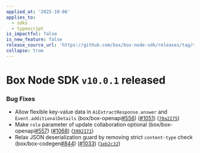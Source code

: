 ```yaml
---
applied_at: '2025-10-06'
applies_to:
  - sdks
  - typescript
is_impactful: false
is_new_feature: false
release_source_url: 'https://github.com/box/box-node-sdk/releases/tag/v10.0.1'
collapse: true
---
```


# Box Node SDK `v10.0.1` released

### Bug Fixes

* Allow flexible key-value data in `AiExtractResponse.answer` and `Event.additionalDetails` (box/box-openapi[#556][1]) ([#1051][2]) ([`70a2275`][3])
* Make `role` parameter of update collaboration optional (box/box-openapi[#557][4]) ([#1068][5]) ([`3992171`][6])
* Relax JSON deserialization guard by removing strict `content-type` check (box/box-codegen[#844][7]) ([#1033][8]) ([`1eb2c32`][9])

[1]: https://github.com/box/box-node-sdk/issues/556

[2]: https://github.com/box/box-node-sdk/issues/1051

[3]: https://github.com/box/box-node-sdk/commit/70a2275ada40f079178166d60c7f5d0a48bd5e40

[4]: https://github.com/box/box-node-sdk/issues/557

[5]: https://github.com/box/box-node-sdk/issues/1068

[6]: https://github.com/box/box-node-sdk/commit/3992171af8587d9f43888ecd2fcbcd70a9f1b2b6

[7]: https://github.com/box/box-node-sdk/issues/844

[8]: https://github.com/box/box-node-sdk/issues/1033

[9]: https://github.com/box/box-node-sdk/commit/1eb2c32a923be1762bf9dfbb2dfdb9e5b3e78af5
